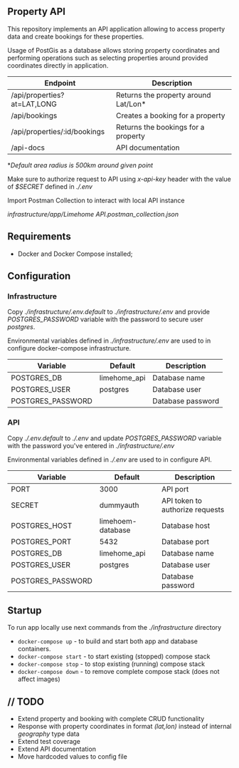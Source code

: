 ## Property API

This repository implements an API application allowing to access property data and create bookings for these properties.

Usage of PostGis as a database allows storing property coordinates and performing operations such as selecting properties around provided coordinates directly in application.

|Endpoint                    |Description                         |
|----------------------------|------------------------------------|
|/api/properties?at=LAT,LONG |Returns the property around Lat/Lon*|
|/api/bookings               |Creates a booking for a property    |
|/api/properties/:id/bookings|Returns the bookings for a property |
|/api-docs                   |API documentation                   |

**Default area radius is 500km around given point*

Make sure to authorize request to API using *x-api-key* header with the value of *$SECRET* defined in *./.env*

Import Postman Collection to interact with local API instance

*infrastructure/app/Limehome API.postman_collection.json*

## Requirements

- Docker and Docker Compose installed;

## Configuration

### Infrastructure

Copy *./infrastructure/.env.default* to *./infrastructure/.env* and provide *POSTGRES_PASSWORD* variable with the password to secure user *postgres*.

Environmental variables defined in *./infrastructure/.env* are used to in configure docker-compose infrastructure.

|Variable         |Default     |Description      |
|-----------------|------------|-----------------|
|POSTGRES_DB      |limehome_api|Database name    |
|POSTGRES_USER    |postgres    |Database user    |
|POSTGRES_PASSWORD|            |Database password|

### API

Copy *./.env.default* to *./.env* and update *POSTGRES_PASSWORD* variable with the password you've entered in *./infrastructure/.env*

Environmental variables defined in *./.env* are used to in configure API.

|Variable         |Default          |Description                    |
|-----------------|-----------------|-------------------------------|
|PORT             |3000             |API port                       |
|SECRET           |dummyauth        |API token to authorize requests|
|POSTGRES_HOST    |limehoem-database|Database host                  |
|POSTGRES_PORT    |5432             |Database port                  |
|POSTGRES_DB      |limehome_api     |Database name                  |
|POSTGRES_USER    |postgres         |Database user                  |
|POSTGRES_PASSWORD|                 |Database password              |

## Startup

To run app locally use next commands from the *./infrastructure* directory

- `docker-compose up` - to build and start both app and database containers. 
- `docker-compose start` - to start existing (stopped) compose stack
- `docker-compose stop` - to stop existing (running) compose stack
- `docker-compose down` - to remove complete compose stack (does not affect images)

## // TODO

- Extend property and booking with complete CRUD functionality
- Response with property coordinates in format *(lat,lon)* instead of internal *geography* type data
- Extend test coverage
- Extend API documentation
- Move hardcoded values to config file